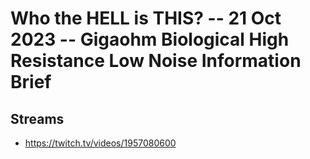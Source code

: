 # Who the HELL is THIS? -- 21 Oct 2023 -- Gigaohm Biological High Resistance Low Noise Information Brief

## Streams
- https://twitch.tv/videos/1957080600

